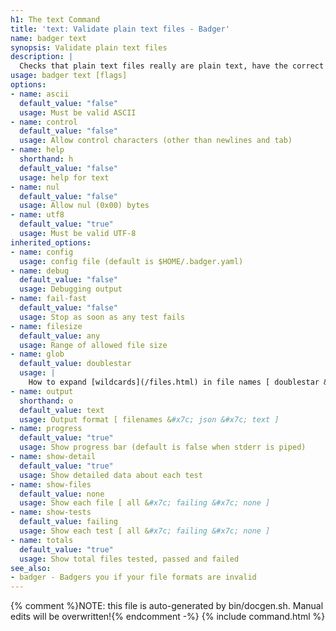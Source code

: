 ```yaml
---
h1: The text Command
title: 'text: Validate plain text files - Badger'
name: badger text
synopsis: Validate plain text files
description: |
  Checks that plain text files really are plain text, have the correct line endings and more
usage: badger text [flags]
options:
- name: ascii
  default_value: "false"
  usage: Must be valid ASCII
- name: control
  default_value: "false"
  usage: Allow control characters (other than newlines and tab)
- name: help
  shorthand: h
  default_value: "false"
  usage: help for text
- name: nul
  default_value: "false"
  usage: Allow nul (0x00) bytes
- name: utf8
  default_value: "true"
  usage: Must be valid UTF-8
inherited_options:
- name: config
  usage: config file (default is $HOME/.badger.yaml)
- name: debug
  default_value: "false"
  usage: Debugging output
- name: fail-fast
  default_value: "false"
  usage: Stop as soon as any test fails
- name: filesize
  default_value: any
  usage: Range of allowed file size
- name: glob
  default_value: doublestar
  usage: |
    How to expand [wildcards](/files.html) in file names [ doublestar &#x7c; golang &#x7c; none ]
- name: output
  shorthand: o
  default_value: text
  usage: Output format [ filenames &#x7c; json &#x7c; text ]
- name: progress
  default_value: "true"
  usage: Show progress bar (default is false when stderr is piped)
- name: show-detail
  default_value: "true"
  usage: Show detailed data about each test
- name: show-files
  default_value: none
  usage: Show each file [ all &#x7c; failing &#x7c; none ]
- name: show-tests
  default_value: failing
  usage: Show each test [ all &#x7c; failing &#x7c; none ]
- name: totals
  default_value: "true"
  usage: Show total files tested, passed and failed
see_also:
- badger - Badgers you if your file formats are invalid
---
```

{% comment %}NOTE: this file is auto-generated by bin/docgen.sh.  Manual edits will be overwritten!{% endcomment -%}
{% include command.html %}
